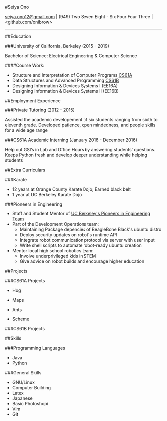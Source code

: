 #Seiya Ono

<seiya.ono12@gmail.com> | (949) Two Seven Eight - Six Four Four Three | <github.com/onibrow>

-----

##Education 

###University of California, Berkeley (2015 - 2019)

Bachelor of Science: Electrical Engineering & Computer Science

####Course Work:

* Structure and Interpretation of Computer Programs [CS61A](#CS61A)
* Data Structures and Advanced Programming [CS61B](#CS61B)
* Designing Information & Devices Systems I (EE16A)
* Designing Information & Devices Systems II (EE16B)

##Employment Experience

###Private Tutoring (2012 - 2015)

Assisted the academic developement of six students ranging from sixth to eleventh grade. Developed patience, open mindedness, and people skills for a wide age range

###CS61A Academic Interning (January 2016 - December 2016)

Help out GSI’s in Lab and Office Hours by answering students’ questions. Keeps Python fresh and develop deeper understanding while helping students

##Extra Curriculars 

###Karate

* 12 years at Orange County Karate Dojo; Earned black belt
* 1 year at UC Berkeley Karate Dojo

###Pioneers in Engineering

* Staff and Student  Mentor of [UC Berkeley's Pioneers in Engineering Team](https://pioneers.berkeley.edu/)
* Part of the Development Operations team:
    * Maintaining Package depencies of BeagleBone Black's ubuntu distro
    * Deploy security updates on robot's runtime API
    * Integrate robot communication protocol via server with user input 
    * Write shell scripts to automate robot-ready ubuntu creation
* Mentor local high school robotics team:
    * Involve underprivileged kids in STEM
    * Give advice on robot builds and encourage higher education

##Projects

###CS61A Projects <a id="CS61A"></a>

* Hog


* Maps

* Ants

* Scheme

###CS61B Projects <a id="CS61B"></a>

##Skills

###Programming Languages

* Java
* Python

###General Skills

* GNU/Linux
* Computer Building
* Latex
* Japanese
* Basic Photoshopi
* Vim
* Git 
